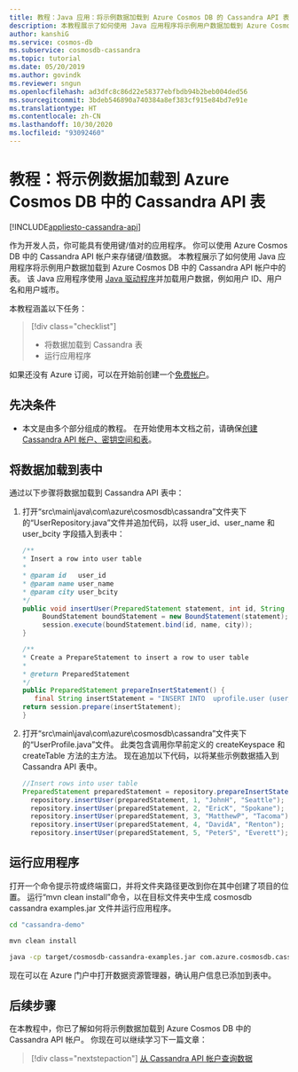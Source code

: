 ```yaml
---
title: 教程：Java 应用：将示例数据加载到 Azure Cosmos DB 的 Cassandra API 表中
description: 本教程展示了如何使用 Java 应用程序将示例用户数据加载到 Azure Cosmos DB 中的 Cassandra API 表。
author: kanshiG
ms.service: cosmos-db
ms.subservice: cosmosdb-cassandra
ms.topic: tutorial
ms.date: 05/20/2019
ms.author: govindk
ms.reviewer: sngun
ms.openlocfilehash: ad3dfc8c86d22e58377ebfbdb94b2beb004ded56
ms.sourcegitcommit: 3bdeb546890a740384a8ef383cf915e84bd7e91e
ms.translationtype: HT
ms.contentlocale: zh-CN
ms.lasthandoff: 10/30/2020
ms.locfileid: "93092460"
---
```

# <a name="tutorial-load-sample-data-into-a-cassandra-api-table-in-azure-cosmos-db"></a>教程：将示例数据加载到 Azure Cosmos DB 中的 Cassandra API 表
[!INCLUDE[appliesto-cassandra-api](includes/appliesto-cassandra-api.md)]

作为开发人员，你可能具有使用键/值对的应用程序。 你可以使用 Azure Cosmos DB 中的 Cassandra API 帐户来存储键/值数据。 本教程展示了如何使用 Java 应用程序将示例用户数据加载到 Azure Cosmos DB 中的 Cassandra API 帐户中的表。 该 Java 应用程序使用 [Java 驱动程序](https://github.com/datastax/java-driver)并加载用户数据，例如用户 ID、用户名和用户城市。 

本教程涵盖以下任务：

> [!div class="checklist"]
> * 将数据加载到 Cassandra 表
> * 运行应用程序

如果还没有 Azure 订阅，可以在开始前创建一个[免费帐户](https://azure.microsoft.com/free/?WT.mc_id=A261C142F)。

## <a name="prerequisites"></a>先决条件

* 本文是由多个部分组成的教程。 在开始使用本文档之前，请确保[创建 Cassandra API 帐户、密钥空间和表](create-cassandra-api-account-java.md)。   

## <a name="load-data-into-the-table"></a>将数据加载到表中

通过以下步骤将数据加载到 Cassandra API 表中：

1. 打开“src\main\java\com\azure\cosmosdb\cassandra”文件夹下的“UserRepository.java”文件并追加代码，以将 user_id、user_name 和 user_bcity 字段插入到表中：

   ```java
   /**
   * Insert a row into user table
   *
   * @param id   user_id
   * @param name user_name
   * @param city user_bcity
   */
   public void insertUser(PreparedStatement statement, int id, String name, String city) {
        BoundStatement boundStatement = new BoundStatement(statement);
        session.execute(boundStatement.bind(id, name, city));
   }

   /**
   * Create a PrepareStatement to insert a row to user table
   *
   * @return PreparedStatement
   */
   public PreparedStatement prepareInsertStatement() {
      final String insertStatement = "INSERT INTO  uprofile.user (user_id, user_name , user_bcity) VALUES (?,?,?)";
   return session.prepare(insertStatement);
   }
   ```
 
2. 打开“src\main\java\com\azure\cosmosdb\cassandra”文件夹下的“UserProfile.java”文件。 此类包含调用你早前定义的 createKeyspace 和 createTable 方法的主方法。 现在追加以下代码，以将某些示例数据插入到 Cassandra API 表中。

   ```java
   //Insert rows into user table
   PreparedStatement preparedStatement = repository.prepareInsertStatement();
     repository.insertUser(preparedStatement, 1, "JohnH", "Seattle");
     repository.insertUser(preparedStatement, 2, "EricK", "Spokane");
     repository.insertUser(preparedStatement, 3, "MatthewP", "Tacoma");
     repository.insertUser(preparedStatement, 4, "DavidA", "Renton");
     repository.insertUser(preparedStatement, 5, "PeterS", "Everett");
   ```

## <a name="run-the-app"></a>运行应用程序

打开一个命令提示符或终端窗口，并将文件夹路径更改到你在其中创建了项目的位置。 运行“mvn clean install”命令，以在目标文件夹中生成 cosmosdb cassandra examples.jar 文件并运行应用程序。 

```bash
cd "cassandra-demo"

mvn clean install

java -cp target/cosmosdb-cassandra-examples.jar com.azure.cosmosdb.cassandra.examples.UserProfile
```

现在可以在 Azure 门户中打开数据资源管理器，确认用户信息已添加到表中。
    
## <a name="next-steps"></a>后续步骤

在本教程中，你已了解如何将示例数据加载到 Azure Cosmos DB 中的 Cassandra API 帐户。 你现在可以继续学习下一篇文章：

> [!div class="nextstepaction"]
> [从 Cassandra API 帐户查询数据](cassandra-api-query-data.md)
